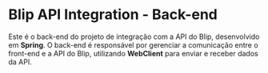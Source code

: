 # Blip API Integration - Back-end

Este é o back-end do projeto de integração com a API do Blip, desenvolvido em **Spring**. O back-end é responsável por gerenciar a comunicação entre o front-end e a API do Blip, utilizando **WebClient** para enviar e receber dados da API.
